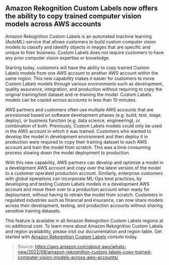 ## Amazon Rekognition Custom Labels now offers the ability to copy trained computer vision models across AWS accounts

Amazon Rekognition Custom Labels is an automated machine learning (AutoML) service that allows customers to build custom computer vision models to classify and identify objects in images that are specific and unique to their business. Custom Labels does not require customers to have any prior computer vision expertise or knowledge.

Starting today, customers will have the ability to copy trained Custom Labels models from one AWS account to another AWS account within the same region. This new capability makes it easier for customers to move Custom Labels models through various environments such as development, quality assurance, integration, and production without requiring to copy the original training/test dataset and re-training the model. Custom Labels models can be copied across accounts in less than 10 minutes.

AWS partners and customers often use multiple AWS accounts that are provisioned based on software development phases (e.g. build, test, stage, deploy), or business function (e.g. data science, engineering), or combination of both. Previously, Custom Labels models could only be used in the AWS account in which it was trained. Customers who wanted to develop the model in development environment and then deploy it in production were required to copy their training dataset to each AWS account and train the model from scratch. This was a time consuming process slowing down the model deployment to production.

With this new capability, AWS partners can develop and optimize a model in a development AWS account and copy over the latest version of the model to a customer operated production account. Similarly, enterprise customers with global operations can incorporate ML-Ops best practices, by developing and testing Custom Labels models in a development AWS account and move them over to a production account when ready for deployment, without having to retrain the model from scratch. Customers in regulated industries such as financial and insurance, can now share models across their development, testing, and production accounts without sharing sensitive training datasets.

This feature is available in all Amazon Rekognition Custom Labels regions at no additional cost. To learn more about Amazon Rekognition Custom Labels and region availability, please visit our documentation and region table. Get started with [Amazon Rekognition Custom Labels](https://console.aws.amazon.com/rekognition/custom-labels#/) console today.

> Source: https://aws.amazon.com/about-aws/whats-new/2022/08/amazon-rekognition-custom-labels-copy-trained-computer-vision-models-across-aws-accounts/
